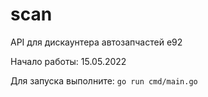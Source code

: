 # scan

API для дискаунтера автозапчастей e92

Начало работы: 15.05.2022

Для запуска выполните:
```go run cmd/main.go```
